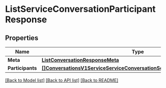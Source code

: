 # ListServiceConversationParticipantResponse

## Properties
Name | Type | Notes
------------ | ------------- | -------------
**Meta** | [**ListConversationResponseMeta**](ListConversationResponse_meta.md) | [optional] 
**Participants** | [**[]ConversationsV1ServiceServiceConversationServiceConversationParticipant**](conversations.v1.service.service_conversation.service_conversation_participant.md) | [optional] 

[[Back to Model list]](../README.md#documentation-for-models) [[Back to API list]](../README.md#documentation-for-api-endpoints) [[Back to README]](../README.md)


